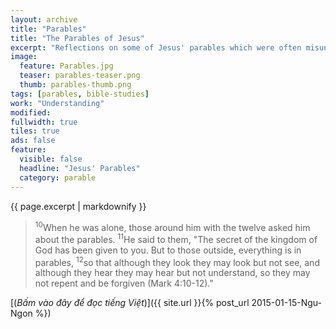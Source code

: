 ```yaml
---
layout: archive
title: "Parables"
title: "The Parables of Jesus"
excerpt: "Reflections on some of Jesus' parables which were often misunderstood or misinterpreted. Virtually all who received Jesus' teaching through them, no matter how earnest they were, tend to view them through the eyes of the flesh, through a worldly perspective. When Jesus talks of the rebirth, Nicodemus automatically assumes that it had to be through the physical means of going back to his mother's womb, while others ask Jesus what they'd have to \"DO\" to inherit eternal life, and His disciples asked Him what the works of God were so they could \"DO\" them. No one realized that there were nothing they could \"DO\" for God's Kingdom."
image: 
  feature: Parables.jpg
  teaser: parables-teaser.png
  thumb: parables-thumb.png
tags: [parables, bible-studies]
work: "Understanding"
modified:
fullwidth: true
tiles: true
ads: false
feature:
  visible: false
  headline: "Jesus' Parables"
  category: parable
---
```


{{ page.excerpt | markdownify }}

> <sup>10</sup>When he was alone, those around him with the twelve asked him about the parables. <sup>11</sup>He said to them, "The secret of the kingdom of God has been given to you. But to those outside, everything is in parables, <sup>12</sup>so that although they look they may look but not see, and although they hear they may hear but not understand, so they may not repent and be forgiven (Mark 4:10-12)."

[(<em>Bấm vào đây để đọc tiếng Việt</em>)]({{ site.url }}{% post_url 2015-01-15-Ngu-Ngon %})
